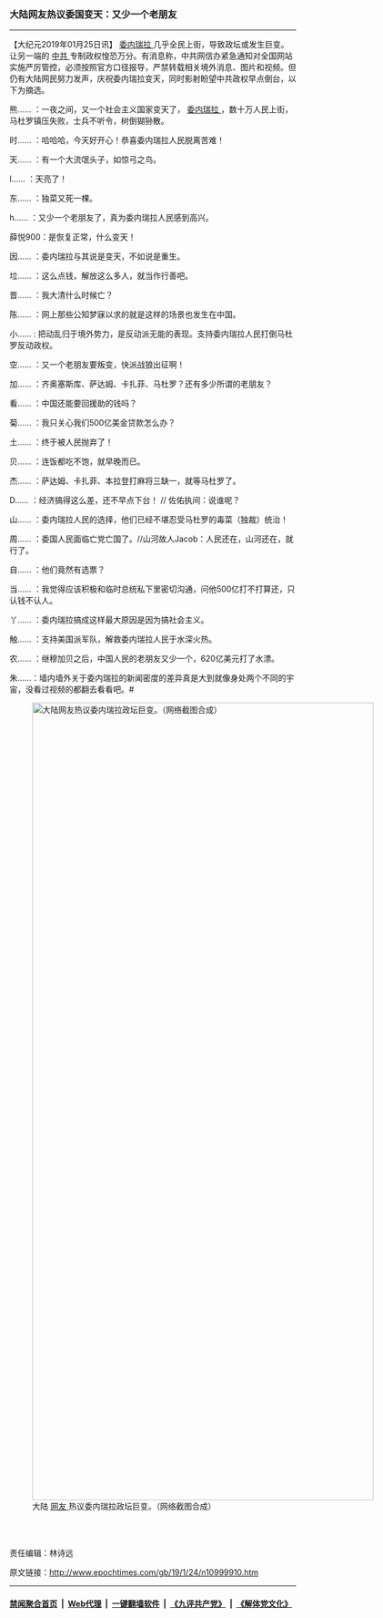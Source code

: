 ### 大陆网友热议委国变天：又少一个老朋友
------------------------

<p>
 【大纪元2019年01月25日讯】
 <a href="http://www.epochtimes.com/gb/tag/%E5%A7%94%E5%86%85%E7%91%9E%E6%8B%89.html">
  委内瑞拉
 </a>
 几乎全民上街，导致政坛或发生巨变。让另一端的
 <a href="http://www.epochtimes.com/gb/tag/%E4%B8%AD%E5%85%B1.html">
  中共
 </a>
 专制政权惶恐万分。有消息称，中共网信办紧急通知对全国网站实施严厉管控，必须按照官方口径报导，严禁转载相关境外消息、图片和视频。但仍有大陆网民努力发声，庆祝委内瑞拉变天，同时影射盼望中共政权早点倒台，以下为摘选。
</p>
<p>
 熊…… ：一夜之间，又一个社会主义国家变天了，
 <a href="http://www.epochtimes.com/gb/tag/%E5%A7%94%E5%86%85%E7%91%9E%E6%8B%89.html">
  委内瑞拉
 </a>
 ，数十万人民上街，马杜罗镇压失败，士兵不听令，树倒猢狲散。
</p>
<p>
 时…… ：哈哈哈，今天好开心！恭喜委内瑞拉人民脱离苦难！
</p>
<p>
 天…… ：有一个大流氓头子，如惊弓之鸟。
</p>
<p>
 l…… ：天亮了！
</p>
<p>
 东…… ：独菜又死一棵。
</p>
<p>
 <span class="Apple-converted-space">
 </span>
 h…… ：又少一个老朋友了，真为委内瑞拉人民感到高兴。
</p>
<p>
 薛悦900：是恢复正常，什么变天！
</p>
<p>
 因…… ：委内瑞拉与其说是变天，不如说是重生。
</p>
<p>
 垃…… ：这么点钱，解放这么多人，就当作行善吧。
</p>
<p>
 晋…… ：我大清什么时候亡？
</p>
<p>
 陈…… ：网上那些公知梦寐以求的就是这样的场景也发生在中国。
</p>
<p>
 小…… : 把动乱归于境外势力，是反动派无能的表现。支持委内瑞拉人民打倒马杜罗反动政权。
</p>
<p>
 空…… ：又一个老朋友要叛变，快派战狼出征啊！
</p>
<p>
 加…… ：齐奥塞斯库、萨达姆、卡扎菲、马杜罗？还有多少所谓的老朋友？
</p>
<p>
 看…… ：中国还能要回援助的钱吗？
</p>
<p>
 菊…… ：我只关心我们500亿美金贷款怎么办？
</p>
<p>
 土…… ：终于被人民抛弃了！
</p>
<p>
 贝…… ：连饭都吃不饱，就早晚而已。
</p>
<p>
 杰…… ：萨达姆、卡扎菲、本拉登打麻将三缺一，就等马杜罗了。
</p>
<p>
 D…… ：经济搞得这么差，还不早点下台！ // 佐佑执间：说谁呢？
</p>
<p>
 山…… ：委内瑞拉人民的选择，他们已经不堪忍受马杜罗的毒菜（独裁）统治！
</p>
<p>
 周…… ：委国人民面临亡党亡国了。//山河故人Jacob：人民还在，山河还在，就行了。
</p>
<p>
 自…… ：他们竟然有选票？
</p>
<p>
 当…… ：我觉得应该积极和临时总统私下里密切沟通，问他500亿打不打算还，只认钱不认人。
</p>
<p>
 丫…… ：委内瑞拉搞成这样最大原因是因为搞社会主义。
</p>
<p>
 触…… ：支持美国派军队，解救委内瑞拉人民于水深火热。
</p>
<p>
 农…… ：继穆加贝之后，中国人民的老朋友又少一个，620亿美元打了水漂。
</p>
<p>
 朱……：墙内墙外关于委内瑞拉的新闻密度的差异真是大到就像身处两个不同的宇宙，没看过视频的都翻去看看吧。#
</p>
<figure class="wp-caption aligncenter" id="attachment_10999919" style="width: 600px">
 <a href="http://i.epochtimes.com/assets/uploads/2019/01/4-12.jpg">
  <img alt="大陆网友热议委内瑞拉政坛巨变。（网络截图合成）" class="size-large wp-image-10999919" height="1400" src="http://i.epochtimes.com/assets/uploads/2019/01/4-12-600x1400.jpg" width="600"/>
 </a>
 <br/><figcaption class="wp-caption-text">
  大陆
  <a href="http://www.epochtimes.com/gb/tag/%E7%BD%91%E5%8F%8B.html">
   网友
  </a>
  热议委内瑞拉政坛巨变。（网络截图合成）
 </figcaption><br/>
</figure><br/>
<p>
 责任编辑：林诗远
</p>

原文链接：http://www.epochtimes.com/gb/19/1/24/n10999910.htm


------------------------
#### [禁闻聚合首页](https://github.com/gfw-breaker/banned-news/blob/master/README.md) &nbsp;|&nbsp; [Web代理](https://github.com/gfw-breaker/open-proxy/blob/master/README.md) &nbsp;|&nbsp; [一键翻墙软件](https://github.com/gfw-breaker/nogfw/blob/master/README.md) &nbsp;|&nbsp; [《九评共产党》](https://github.com/gfw-breaker/9ping.md/blob/master/README.md#九评之一评共产党是什么) &nbsp;|&nbsp; [《解体党文化》](https://github.com/gfw-breaker/jtdwh.md/blob/master/README.md#绪论)